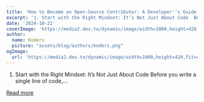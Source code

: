 ```yaml
---
title: 'How to Become an Open-Source Contributor: A Developer''s Guide to Contributing in 2025.'
excerpt: '1. Start with the Right Mindset: It’s Not Just About Code  Before you write a single line of code,...'
date: '2024-10-21'
coverImage: 'https://media2.dev.to/dynamic/image/width=1000,height=420,fit=cover,gravity=auto,format=auto/https%3A%2F%2Fdev-to-uploads.s3.amazonaws.com%2Fuploads%2Farticles%2Fn7wwywzgzradwx5atgqx.jpeg'
author:
  name: Koders
  picture: "assets/blog/authors/koders.png"
ogImage:
  url: 'https://media2.dev.to/dynamic/image/width=1000,height=420,fit=cover,gravity=auto,format=auto/https%3A%2F%2Fdev-to-uploads.s3.amazonaws.com%2Fuploads%2Farticles%2Fn7wwywzgzradwx5atgqx.jpeg'
---
```


1. Start with the Right Mindset: It’s Not Just About Code  Before you write a single line of code,...

[Read more](https://dev.to/balrajola/how-to-become-an-open-source-contributor-a-developers-guide-to-contributing-in-2025-dfk)
